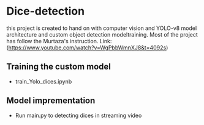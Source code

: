 # Dice-detection
this project is created to hand on with computer vision and YOLO-v8 model architecture and custom object detection modeltraining.
Most of the project has follow the Murtaza's instruction. Link: (https://www.youtube.com/watch?v=WgPbbWmnXJ8&t=4092s)
## Training the custom model
  - train_Yolo_dices.ipynb
## Model imprementation
  - Run main.py to detecting dices in streaming video
